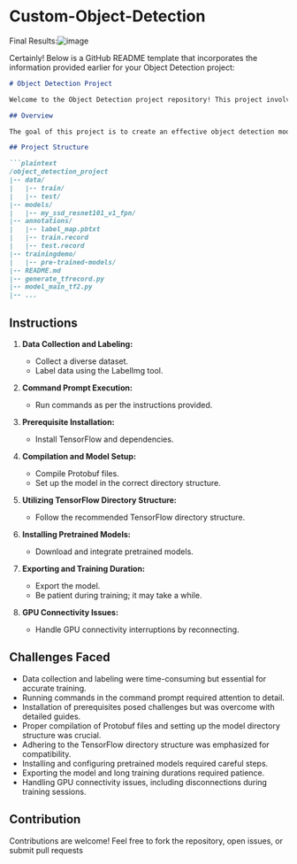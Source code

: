 # Custom-Object-Detection
Final Results:![image](https://github.com/ashfaq-khan14/Custom-Object-Detection/assets/120010803/4d025bbe-503c-4537-be93-b590212a3455)









Certainly! Below is a GitHub README template that incorporates the information provided earlier for your Object Detection project:

```markdown
# Object Detection Project

Welcome to the Object Detection project repository! This project involves training a TensorFlow model for object detection. Here's a guide to help you navigate through the project.

## Overview

The goal of this project is to create an effective object detection model using TensorFlow. The process involves collecting and labeling data, setting up the model, and addressing various challenges along the way.

## Project Structure

```plaintext
/object_detection_project
|-- data/
|   |-- train/
|   |-- test/
|-- models/
|   |-- my_ssd_resnet101_v1_fpn/
|-- annotations/
|   |-- label_map.pbtxt
|   |-- train.record
|   |-- test.record
|-- trainingdemo/
|   |-- pre-trained-models/
|-- README.md
|-- generate_tfrecord.py
|-- model_main_tf2.py
|-- ...
```

## Instructions

1. **Data Collection and Labeling:**
   - Collect a diverse dataset.
   - Label data using the LabelImg tool.

2. **Command Prompt Execution:**
   - Run commands as per the instructions provided.

3. **Prerequisite Installation:**
   - Install TensorFlow and dependencies.

4. **Compilation and Model Setup:**
   - Compile Protobuf files.
   - Set up the model in the correct directory structure.

5. **Utilizing TensorFlow Directory Structure:**
   - Follow the recommended TensorFlow directory structure.

6. **Installing Pretrained Models:**
   - Download and integrate pretrained models.

7. **Exporting and Training Duration:**
   - Export the model.
   - Be patient during training; it may take a while.

8. **GPU Connectivity Issues:**
   - Handle GPU connectivity interruptions by reconnecting.

## Challenges Faced

- Data collection and labeling were time-consuming but essential for accurate training.
- Running commands in the command prompt required attention to detail.
- Installation of prerequisites posed challenges but was overcome with detailed guides.
- Proper compilation of Protobuf files and setting up the model directory structure was crucial.
- Adhering to the TensorFlow directory structure was emphasized for compatibility.
- Installing and configuring pretrained models required careful steps.
- Exporting the model and long training durations required patience.
- Handling GPU connectivity issues, including disconnections during training sessions.

## Contribution

Contributions are welcome! Feel free to fork the repository, open issues, or submit pull requests
